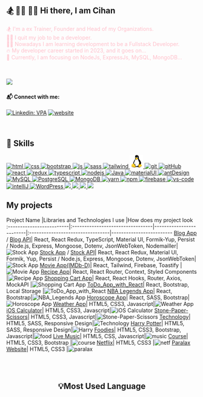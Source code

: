 ##   🏂 🙇‍♂️ 👋🏻 Hi there, I am Cihan
<img src="https://github-readme-stats.vercel.app/api?username=cihanbagriyanik&show_icons=true&theme=tokyonight" alt="" align="right" width="380"/>
<font color="pink"> 🏂 I'm a ex Trainer, Founder and Head of my Organizations.</font>
</br>
<font color="pink"> 🙇‍♂️ I quit my job to be a developer.</font>
</br>
<font color="pink"> 👨‍💻 Nowadays I am learning development to be a Fullstack Developer.</font>
</br>
<font color="pink"> 🔥 My developer career started in 2023, and it goes on...</font>
<br>
<font color="pink"> 🚀 Currently, I am focusing on NodeJs, ExpressJs, MySQL, MongoDB...</font>

<br></br>
![](https://komarev.com/ghpvc/?username=cihanbagriyanik&color=green&style=for-the-badge)
#### 📬 Connect with me:

[![Linkedin: VPA](https://img.shields.io/badge/linkedin-%230077B5.svg?&style=for-the-badge&logo=linkedin&logoColor=white)](https://www.linkedin.com/in/bagriyanik/)
[![website](https://img.shields.io/badge/gmail-f1f2f6.svg?&style=for-the-badge&logo=gmail&logoColor=red)](mailto:cihanbagriyanikde@gmail.com)



</br>

## 🚀 Skills
<p>
<a href="#" target="_blank"> <img src="https://www.svgrepo.com/show/353884/html-5.svg" alt="html" height="45"/> </a> 
<a href="#" target="_blank"> <img src="https://www.svgrepo.com/show/303263/css3-logo.svg" alt="css" height="45"/> </a> 
<a href="#" target="_blank"> <img src="https://user-images.githubusercontent.com/25181517/183898054-b3d693d4-dafb-4808-a509-bab54cf5de34.png" alt="bootstrap" height="45"/> </a> 
<a href="#" target="_blank"> <img src="https://cdn.icon-icons.com/icons2/2108/PNG/512/javascript_icon_130900.png" alt="js" height="45"/> </a> 
<a href="#" target="_blank"> <img src="https://user-images.githubusercontent.com/25181517/192158956-48192682-23d5-4bfc-9dfb-6511ade346bc.png" alt="sass" height="45"/> </a> 
<a href="#" target="_blank"> <img src="https://user-images.githubusercontent.com/25181517/202896760-337261ed-ee92-4979-84c4-d4b829c7355d.png" alt="tailwind" height="45"/> </a> 
<a href="#" target="_blank"> <img src="https://raw.githubusercontent.com/devicons/devicon/master/icons/linux/linux-original.svg" alt="linux" width="35" height="35"/> </a>
<a href="#" target="_blank"> <img src="https://www.vectorlogo.zone/logos/git-scm/git-scm-icon.svg" alt="git" height="45"/> </a> 
<a href="#" target="_blank"> <img src="https://www.svgrepo.com/show/349375/github.svg" alt="gitHub" height="45"/> </a> 
<a href="#" target="_blank"> <img src="https://cdn.icon-icons.com/icons2/2415/PNG/512/react_original_wordmark_logo_icon_146375.png" alt="react" width="45"/> </a> 
<a href="#" target="_blank"> <img src="https://user-images.githubusercontent.com/25181517/187896150-cc1dcb12-d490-445c-8e4d-1275cd2388d6.png" alt="redux" width="45"/> </a> 
<a href="#" target="_blank"> <img src="https://user-images.githubusercontent.com/25181517/183890598-19a0ac2d-e88a-4005-a8df-1ee36782fde1.png" alt="typescript" height="45"/> </a> 
<a href="#" target="_blank"> <img src="https://user-images.githubusercontent.com/25181517/183568594-85e280a7-0d7e-4d1a-9028-c8c2209e073c.png" alt="nodejs" height="55"/> </a> 
<a href="#" target="_blank"> <img src="https://www.vectorlogo.zone/logos/java/java-icon.svg" alt="Java" width="40" height="40"/> </a>
<a href="#" target="_blank"> <img src="https://user-images.githubusercontent.com/25181517/189716630-fe6c084c-6c66-43af-aa49-64c8aea4a5c2.png" alt="materialUI" height="45"/> </a> 
<a href="#" target="_blank"> <img src="https://user-images.githubusercontent.com/25181517/190887795-99cb0921-e57f-430b-a111-e165deedaa36.png" alt="antDesign" height="45"/> </a> 
<a href="#" target="_blank"> <img src="https://cdn.icon-icons.com/icons2/2415/PNG/512/mysql_original_wordmark_logo_icon_146417.png" alt="MySQL" height="45"/> </a> 
<a href="#" target="_blank"> <img src="https://www.vectorlogo.zone/logos/postgresql/postgresql-ar21.svg" alt="PostgreSQL" height="45"/> </a> 
<a href="#" target="_blank"> <img src="https://www.vectorlogo.zone/logos/mongodb/mongodb-ar21.svg" alt="MongoDB" height="45"/> </a> 
<a href="#" target="_blank"> <img src="https://user-images.githubusercontent.com/25181517/183049794-a3dfaddd-22ee-4ffe-b0b4-549ccd4879f9.png" alt="yarn" height="45"/> </a>
<a href="#" target="_blank"> <img src="https://user-images.githubusercontent.com/25181517/121401671-49102800-c959-11eb-9f6f-74d49a5e1774.png" alt="npm" height="55"/> </a> 
<a href="#" target="_blank"> <img src="https://user-images.githubusercontent.com/25181517/189716855-2c69ca7a-5149-4647-936d-780610911353.png" alt="firebase" height="45"/> </a> 
<a href="#" target="_blank"> <img src="https://user-images.githubusercontent.com/25181517/192108891-d86b6220-e232-423a-bf5f-90903e6887c3.png" alt="vs-code" height="45"/> </a> 
<a href="#" target="_blank"> <img src="https://upload.wikimedia.org/wikipedia/commons/thumb/9/9c/IntelliJ_IDEA_Icon.svg/512px-IntelliJ_IDEA_Icon.svg.png" alt="intelliJ" height="45"/> </a> 
<a href="#" target="_blank"> <img src="https://www.vectorlogo.zone/logos/wordpress/wordpress-icon.svg" alt="WordPress" width="40" height="40"/> </a>
<a href="#" target="_blank"> <img src="https://user-images.githubusercontent.com/25181517/183912952-83784e94-629d-4c34-a961-ae2ae795b662.png" height="35"/> </a>
<a href="#" target="_blank"> <img src="https://www.svgrepo.com/show/354354/slack-icon.svg" height="40"/> </a>
<a href="#" target="_blank"> <img src="https://user-images.githubusercontent.com/25181517/192109061-e138ca71-337c-4019-8d42-4792fdaa7128.png" height="40"/> </a>
<a href="#" target="_blank"> <img src="https://user-images.githubusercontent.com/25181517/117207330-263ba280-adf4-11eb-9b97-0ac5b40bc3be.png" height="40"/> </a>



## My projects
  Project Name       |Libraries and Technologies I use     |How does my project look
:-------------------------|:---------------------------------|-------------------------|:---------------------------------|-------------------------
[Blog App](https://blog-app-cihan.vercel.app/) / [Blog API](https://blog-api-9uyr.onrender.com)| React, React Redux, TypeScript, Material UI, Formik-Yup, Persist / Node.js, Express, Mongoose, Dotenv, JsonWebToken, Nodemailler|![Stock App](https://github.com/cihanbagriyanik/Milestone-_BlogApp_react-ts-vite-mui-redux-formik-yup/assets/132518854/2f38a748-a0d3-48b2-b8ac-d07fa431c201)
[Stock App](https://stock-management-app-cihan.vercel.app/) / [Stock API](https://stockapi-5xmh.onrender.com/)| React, React Redux, Material UI, Formik, Yup, Persist / Node.js, Express, Mongoose, Dotenv, JsonWebToken|![Stock App](https://github.com/cihanbagriyanik/Stock_Management_App_react-redux-formik-yup/assets/132518854/7d3ac39f-f67d-4c8f-9ccf-f5b1622be43d)
[Movie App(IMDb-D)](https://movie-app-imdb-d.netlify.app/)| React, Tailwind, Firebase, Toastify |![Movie App](https://github.com/cihanbagriyanik/Movie_App-IMDB-D-_react-tailwind-firebase-toastify/assets/132518854/07a7cc0f-d64b-4aca-980f-1e7671ee60d6)
[Recipe App](https://recipeapp-cihan.netlify.app)| React, React Router, Context, Styled Components |![Recipe App](https://github.com/cihanbagriyanik/Recipe_App_react-router-context-styledComponents/assets/132518854/aa2f924c-a6c8-40ee-9088-2d11488dcec7)
[Shopping Cart App](https://shoppingcart-cihan.netlify.app/)| React, React Hooks, Router, Axios, MockAPI |![Shopping Cart App](https://github.com/cihanbagriyanik/Shopping_Card_react-axios-hooks-router-mockapi/assets/132518854/dadab6ce-6ab1-42d7-af0e-1698e45889e2)
[ToDo_App_with_React](https://todoapp-cihan.netlify.app/)| React, Bootstrap, Local Storage |![ToDo_App_with_React](https://github.com/cihanbagriyanik/ToDo_App_with_React_react-local_storage-bootstrap/assets/132518854/5177848b-5707-428e-8f7a-31cfc0b2358c)
[NBA Legends App](https://nbalegends-cihan.netlify.app/)| React, Bootstrap|![NBA_Legends App](https://github.com/cihanbagriyanik/NBA_Legends_App_react-bootstrap/assets/132518854/33494b45-296e-414a-b376-32c0867af0ac)
[Horoscope App](https://horoscopeapp-cihan.netlify.app/)| React, SASS, Bootstrap|![Horoscope App](https://github.com/cihanbagriyanik/Horoscope_App_react-sass-bootstrap/assets/132518854/2df7798d-21bd-4593-a273-245606c3d4f7)
[Weather App](https://cihanbagriyanik.github.io/WeatherApp_html-css-js/)| HTML5, CSS3, Javascript|![Weather App](https://github.com/cihanbagriyanik/WeatherApp_html-css-js/assets/132518854/834a3515-51c6-4a38-aecb-69cb8770bff5)
[iOS Calculator](https://cihanbagriyanik.github.io/iOS-Calculator_html-css-js/)| HTML5, CSS3, Javascript|![iOS Calculator](https://github.com/cihanbagriyanik/iOS-Calculator_html-css-js/assets/132518854/1f2e9990-6044-4ecc-ab53-c9efe96a2dc3)
[Stone-Paper-Scissors](https://cihanbagriyanik.github.io/Stone_Paper_Scissors_html-css-js/)| HTML5, CSS3, Javascript|![Stone-Paper-Scissors](https://github.com/cihanbagriyanik/Stone_Paper_Scissors_html-css-js/assets/132518854/0ddf4dcc-d874-493b-8726-fc2f65ad2b99)
[Technology](https://cihanbagriyanik.github.io/Technology-Responsive-Website_html-sass/)| HTML5, SASS, Responsive Design|![Technology](https://github.com/cihanbagriyanik/Technology-Responsive-Website_html-sass/assets/132518854/f8ad1d42-98d0-4217-a992-4d2d449ce592)
[Harry Potter](https://cihanbagriyanik.github.io/Harry_Potter_html-sass/)| HTML5, SASS, Responsive Design|![Harry](https://github.com/cihanbagriyanik/Harry_Potter_html-sass/assets/132518854/46285505-4914-4570-bd11-f90c03e74bfd)
[Foodies](https://cihanbagriyanik.github.io/Foodies_html-css-bootstrap-js/)| HTML5, CSS3, Bootstrap, Javascript|![food](https://github.com/cihanbagriyanik/Foodies_html-css-bootstrap-js/assets/132518854/5fa5e182-1418-4e2f-bb94-641941136b5c)
[Live Music](https://cihanbagriyanik.github.io/Music_Website_html-css-js/)| HTML5, CSS, Javascript|![music](https://github.com/cihanbagriyanik/Music_Website_html-css-js/assets/132518854/6440d13e-e606-479b-853c-1963a53ccd9a)
[Course](https://cihanbagriyanik.github.io/Clarusway_Course_html-css-bootstrap/)| HTML5, CSS3, Bootstrap |![course](https://github.com/cihanbagriyanik/Clarusway_Course_html-css-bootstrap/assets/132518854/5672624d-73bb-4e8f-8b6c-cea3d37af90e)
[Netflix](https://cihanbagriyanik.github.io/LoginPage_html-css/)| HTML5, CSS3 |![netf](https://github.com/cihanbagriyanik/LoginPage_html-css/assets/132518854/f09ae54c-a40e-415d-82de-191136245102)
[Paralax Website](https://cihanbagriyanik.github.io/Paralax_Website_html-css/)| HTML5, CSS3 |![paralax](https://github.com/cihanbagriyanik/Paralax_Website_html-css/assets/132518854/687fb7e0-12f5-47a8-b018-52d6d079d138)


</div>
</br>
<br>

<h2 align="center">💡Most Used Language</h2>
<div  align="center">
<br/>
     
<img
     src="https://github-readme-stats.vercel.app/api/top-langs/?username=cihanbagriyanik&langs_count=8"
     alt="" width="350"
     /> <br/>
</div>
